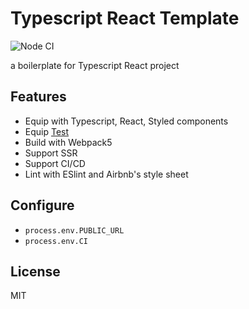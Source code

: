 # Typescript React Template

![Node CI](https://github.com/lawvs/typescript-react-template/workflows/Node%20CI/badge.svg)

a boilerplate for Typescript React project

## Features

- Equip with Typescript, React, Styled components
- Equip [Test](https://lawvs.github.io/typescript-react-template/coverage/lcov-report/index.html)
- Build with Webpack5
- Support SSR
- Support CI/CD
- Lint with ESlint and Airbnb's style sheet

## Configure

- `process.env.PUBLIC_URL`
- `process.env.CI`

## License

MIT
